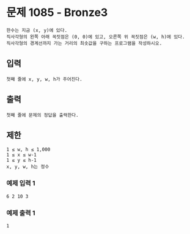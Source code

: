 # 문제 1085 - Bronze3
    한수는 지금 (x, y)에 있다. 
    직사각형의 왼쪽 아래 꼭짓점은 (0, 0)에 있고, 오른쪽 위 꼭짓점은 (w, h)에 있다. 
    직사각형의 경계선까지 가는 거리의 최솟값을 구하는 프로그램을 작성하시오.

## 입력
    첫째 줄에 x, y, w, h가 주어진다.

## 출력
    첫째 줄에 문제의 정답을 출력한다.

## 제한
    1 ≤ w, h ≤ 1,000
    1 ≤ x ≤ w-1
    1 ≤ y ≤ h-1
    x, y, w, h는 정수

### 예제 입력 1
    6 2 10 3
### 예제 출력 1
    1